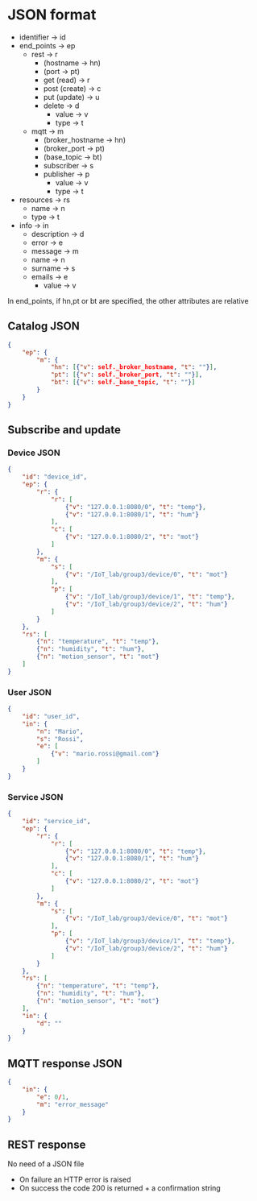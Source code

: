 # JSON format

- identifier -> id
- end_points -> ep
  - rest -> r
    - (hostname -> hn)
    - (port -> pt)
    - get (read) -> r
    - post (create) -> c
    - put (update) -> u
    - delete -> d
      - value -> v
      - type -> t
  - mqtt -> m
    - (broker_hostname -> hn)
    - (broker_port -> pt)
    - (base_topic -> bt)
    - subscriber -> s
    - publisher -> p
      - value -> v
      - type -> t
- resources -> rs
  - name -> n
  - type -> t
- info -> in
  - description -> d
  - error -> e
  - message -> m
  - name -> n
  - surname -> s
  - emails -> e
    - value -> v

In end_points, if hn,pt or bt are specified, the other attributes are relative


## Catalog JSON
```JSON
{
    "ep": {
        "m": {
            "hn": [{"v": self._broker_hostname, "t": ""}],
            "pt": [{"v": self._broker_port, "t": ""}],
            "bt": [{"v": self._base_topic, "t": ""}]
        }
    }
}
```


## Subscribe and update

### Device JSON
```JSON
{
    "id": "device_id",
    "ep": {
        "r": {
            "r": [
                {"v": "127.0.0.1:8080/0", "t": "temp"},
                {"v": "127.0.0.1:8080/1", "t": "hum"}
            ],
            "c": [
                {"v": "127.0.0.1:8080/2", "t": "mot"}
            ]
        },
        "m": {
            "s": [
                {"v": "/IoT_lab/group3/device/0", "t": "mot"}
            ],
            "p": [
                {"v": "/IoT_lab/group3/device/1", "t": "temp"},
                {"v": "/IoT_lab/group3/device/2", "t": "hum"}
            ]
        }
    },
    "rs": [
        {"n": "temperature", "t": "temp"},
        {"n": "humidity", "t": "hum"},
        {"n": "motion_sensor", "t": "mot"}
    ]
}
```

### User JSON
```JSON
{
    "id": "user_id",
    "in": {
        "n": "Mario",
        "s": "Rossi",
        "e": [
            {"v": "mario.rossi@gmail.com"}
        ]
    }
}
```

### Service JSON
```JSON
{
    "id": "service_id",
    "ep": {
        "r": {
            "r": [
                {"v": "127.0.0.1:8080/0", "t": "temp"},
                {"v": "127.0.0.1:8080/1", "t": "hum"}
            ],
            "c": [
                {"v": "127.0.0.1:8080/2", "t": "mot"}
            ]
        },
        "m": {
            "s": [
                {"v": "/IoT_lab/group3/device/0", "t": "mot"}
            ],
            "p": [
                {"v": "/IoT_lab/group3/device/1", "t": "temp"},
                {"v": "/IoT_lab/group3/device/2", "t": "hum"}
            ]
        }
    },
    "rs": [
        {"n": "temperature", "t": "temp"},
        {"n": "humidity", "t": "hum"},
        {"n": "motion_sensor", "t": "mot"}
    ],
    "in": {
        "d": ""
    }
}
```


## MQTT response JSON
```JSON
{
    "in": {
        "e": 0/1,
        "m": "error_message"
    }
}
```


## REST response
No need of a JSON file
- On failure an HTTP error is raised
- On success the code 200 is returned + a confirmation string